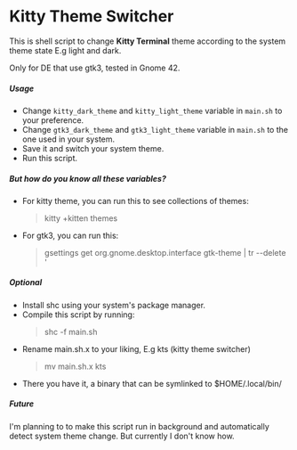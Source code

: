 # Kitty Theme Switcher

This is shell script to change **Kitty Terminal** theme according to the system theme state E.g light and dark.

Only for DE that use gtk3, tested in Gnome 42.

##### Usage

- Change `kitty_dark_theme` and `kitty_light_theme` variable in `main.sh` to your preference.
- Change `gtk3_dark_theme` and `gtk3_light_theme` variable in `main.sh` to the one used in your system.
- Save it and switch your system theme.
- Run this script.

##### But how do you know all these variables?

- For kitty theme, you can run this to see collections of themes:
  > kitty +kitten themes
- For gtk3, you can run this:
  > gsettings get org.gnome.desktop.interface gtk-theme | tr --delete \'

##### Optional

- Install shc using your system's package manager.
- Compile this script by running:
  > shc -f main.sh
- Rename main.sh.x to your liking, E.g kts (kitty theme switcher)
  > mv main.sh.x kts
- There you have it, a binary that can be symlinked to $HOME/.local/bin/

##### Future

I'm planning to to make this script run in background and automatically detect system theme change. But currently I don't know how.
